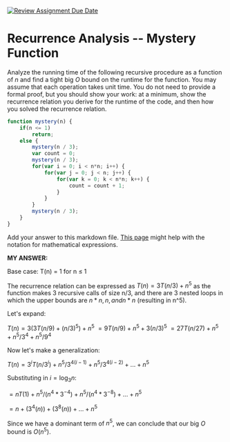 [![Review Assignment Due Date](https://classroom.github.com/assets/deadline-readme-button-24ddc0f5d75046c5622901739e7c5dd533143b0c8e959d652212380cedb1ea36.svg)](https://classroom.github.com/a/OlW38W4k)
# Recurrence Analysis -- Mystery Function

Analyze the running time of the following recursive procedure as a function of
$n$ and find a tight big $O$ bound on the runtime for the function. You may
assume that each operation takes unit time. You do not need to provide a formal
proof, but you should show your work: at a minimum, show the recurrence relation
you derive for the runtime of the code, and then how you solved the recurrence
relation.

```javascript
function mystery(n) {
    if(n <= 1)
        return;
    else {
        mystery(n / 3);
        var count = 0;
        mystery(n / 3);
        for(var i = 0; i < n*n; i++) {
            for(var j = 0; j < n; j++) {
                for(var k = 0; k < n*n; k++) {
                    count = count + 1;
                }
            }
        }
        mystery(n / 3);
    }
}
```

Add your answer to this markdown file. [This
page](https://docs.github.com/en/get-started/writing-on-github/working-with-advanced-formatting/writing-mathematical-expressions)
might help with the notation for mathematical expressions.




**MY ANSWER:**

Base case: T(n) = 1 for n $\le$ 1

The recurrence relation can be expressed as $T(n) = 3T(n/3) + n^5$ as the function makes 3 recursive calls of size n/3, and there are 3 nested loops in which the upper bounds are $n*n, n, and n*n$ (resulting in n^5).

Let's expand:

$T(n) = 3(3T(n/9) + (n/3)^5) + n^5$
$= 9T(n/9) + n^5 + 3(n/3)^5$
$= 27T(n/27) + n^5 + n^5/3^4 + n^5/9^4$

Now let's make a generalization:

$T(n) = 3^iT(n/3^i) + n^5/3^{4(i-1)} + n^5/3^{4(i-2)} + ... + n^5$

Substituting in $i = \log_{3} n$:

$= nT(1) + n^5/(n^4 * 3^{-4}) + n^5/(n^4 * 3^{-8}) + ... + n^5$

$= n + (3^4(n)) + (3^8(n)) + ... + n^5$

Since we have a dominant term of $n^5$, we can conclude that our big $O$ bound is $O(n^5)$.
